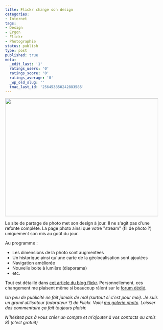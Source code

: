 ```yaml
---
title: Flickr change son design
categories:
- Internet
tags:
- Design
- Ergon
- Flickr
- Photographie
status: publish
type: post
published: true
meta:
  _edit_last: '1'
  ratings_users: '0'
  ratings_score: '0'
  ratings_average: '0'
  _wp_old_slug: ''
  tmac_last_id: '256453850242883585'
---
```

<img class="alignnone size-medium wp-image-1679" title="La nouvelle page photo" src="https://dlgjp9x71cipk.cloudfront.net/2010/06/4725345795_84b57e770b_o-500x386.png" alt="" width="500" height="386" />

Le site de partage de photo met son design à jour. Il ne s'agit pas d'une refonte complète. La page photo ainsi que votre "stream" (fil de photo ?) uniquement son mis au goût du jour.

<!--more-->

Au programme :
<ul>
	<li>Les dimensions de la photo sont augmentées</li>
	<li>Un historique ainsi qu'une carte de la géolocalisation sont ajoutées</li>
	<li>Navigation améliorée</li>
	<li>Nouvelle boite à lumière (diaporama)</li>
	<li>etc.</li>
</ul>
Tout est détaillé dans <a title="Une nouvelle expérience Photo : vos Photos encore plus belles" href="https://blog.flickr.net/fr/2010/06/23/une-nouvelle-experience-photo-vos-photos-encore-plus-belle/">cet article du blog flickr</a>.
Personnellement, ces changement me plaisent même si beaucoup râlent sur le <a title="Forum Avant première : La Nouvelle Page Photo" href="https://www.flickr.com/groups/newphotopagepreview/">forum dédié</a>.

<em>Un peu de publicité ne fait jamais de mal (surtout si c'est pour moi). Je suis un grand utilisateur (adorateur ?) de Flickr. Voici <a title="Galerie d'alienlebarge sur Flickr" href="https://www.flickr.com/photos/alienlebarge/">ma galerie photo</a>. Laisser des commentaire ça fait toujours plaisir.
</em>

<em>N'hésitez pas à vous créer un compte et m'ajouter à vos contacts ou amis 8) (c'est gratuit)</em>

